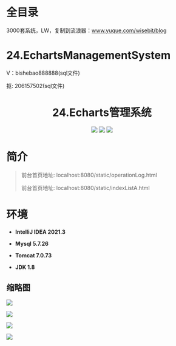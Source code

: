 # 全目录

3000套系统，LW，复制到流浪器：www.yuque.com/wisebit/blog

# 24.EchartsManagementSystem

<p>V：bishebao888888(sql文件)</p>
<p>抠: 206157502(sql文件)</p>

<p><h1 align="center">24.Echarts管理系统</h1></p>


<p align="center">
	<img src="https://img.shields.io/badge/jdk-1.8-orange.svg"/>
    <img src="https://img.shields.io/badge/springboot-1.8-lightgrey.svg"/>
    <img src="https://img.shields.io/badge/html-3.x-blue.svg"/>
</p>

# 简介
>
> 
>
> 前台首页地址: localhost:8080/static/operationLog.html
>
> 前台首页地址: localhost:8080/static/indexListA.html
>

# 环境

- <b>IntelliJ IDEA 2021.3</b>

- <b>Mysql 5.7.26</b>

- <b>Tomcat 7.0.73</b>

- <b>JDK 1.8</b>




## 缩略图


![](https://bitwise.oss-cn-heyuan.aliyuncs.com/2024/9/10/039ff585-05d8-4be6-a17f-2be7ff8347b4.png)

![](https://bitwise.oss-cn-heyuan.aliyuncs.com/2024/9/10/ad92bf50-1cc3-493c-9b2d-8a2280767781.png)

![](https://bitwise.oss-cn-heyuan.aliyuncs.com/2024/9/10/2bfe09c4-d005-445c-8a3f-8e019fdc935f.png)

![](https://bitwise.oss-cn-heyuan.aliyuncs.com/2024/9/10/f1c66bc6-d780-4e11-9b84-3515e9d62490.png)





